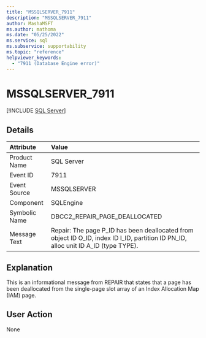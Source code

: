 ```yaml
---
title: "MSSQLSERVER_7911"
description: "MSSQLSERVER_7911"
author: MashaMSFT
ms.author: mathoma
ms.date: "05/25/2022"
ms.service: sql
ms.subservice: supportability
ms.topic: "reference"
helpviewer_keywords:
  - "7911 (Database Engine error)"
---
```

# MSSQLSERVER_7911
 [!INCLUDE [SQL Server](../../includes/applies-to-version/sqlserver.md)]
  
## Details  
  
| Attribute | Value |  
| :-------- | :---- |  
|Product Name|SQL Server|  
|Event ID|7911|  
|Event Source|MSSQLSERVER|  
|Component|SQLEngine|  
|Symbolic Name|DBCC2_REPAIR_PAGE_DEALLOCATED|  
|Message Text|Repair: The page P_ID has been deallocated from object ID O_ID, index ID I_ID, partition ID PN_ID, alloc unit ID A_ID (type TYPE).|  
  
## Explanation  
This is an informational message from REPAIR that states that a page has been deallocated from the single-page slot array of an Index Allocation Map (IAM) page.  
  
## User Action  
None  
  
